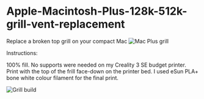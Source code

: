 # Apple-Macintosh-Plus-128k-512k-grill-vent-replacement
Replace a broken top grill on your compact Mac 
![Mac Plus grill](https://github.com/user-attachments/assets/63095400-26b9-411f-b711-a0e9f297e45f)

Instructions:

  100% fill.
  No supports were needed on my Creality 3 SE budget printer.
  Print with the top of the frill face-down on the printer bed.
  I used eSun PLA+ bone white colour filament for the final print.

  ![Grill build](https://github.com/user-attachments/assets/3e368393-90c6-43ae-a808-7b2a87a8f4d0)

